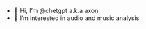 - 👋 Hi, I’m @chetgpt a.k.a axon
- 👀 I’m interested in audio and music analysis

<!---
chetgpt/chetgpt is a ✨ special ✨ repository because its `README.md` (this file) appears on your GitHub profile.
You can click the Preview link to take a look at your changes.
--->
